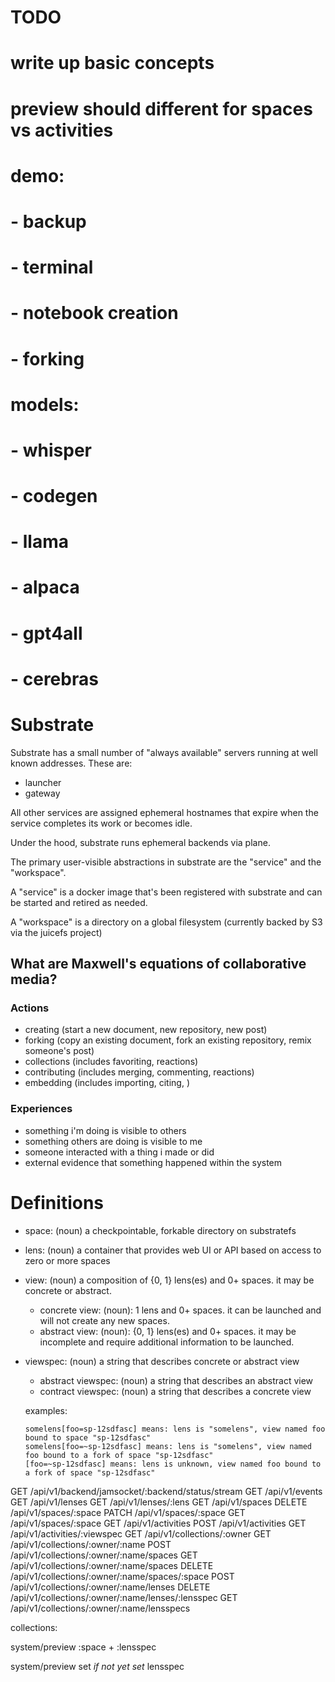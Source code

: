 # TODO
# write up basic concepts
# preview should different for spaces vs activities
# demo:
# - backup
# - terminal
# - notebook creation
# - forking
# models:
# - whisper
# - codegen
# - llama
# - alpaca
# - gpt4all
# - cerebras

# Substrate

Substrate has a small number of "always available" servers running at well known addresses. These are:
- launcher
- gateway 

All other services are assigned ephemeral hostnames that expire when the service completes its work or becomes idle.

Under the hood, substrate runs ephemeral backends via plane.

The primary user-visible abstractions in substrate are the "service" and the "workspace".

A "service" is a docker image that's been registered with substrate and can be started and retired as needed.

A "workspace" is a directory on a global filesystem (currently backed by S3 via the juicefs project)

## What are Maxwell's equations of collaborative media?

### Actions
- creating (start a new document, new repository, new post)
- forking (copy an existing document, fork an existing repository, remix someone's post)
- collections (includes favoriting, reactions)
- contributing (includes merging, commenting, reactions)
- embedding (includes importing, citing, )

### Experiences
- something i'm doing is visible to others
- something others are doing is visible to me
- someone interacted with a thing i made or did
- external evidence that something happened within the system


# Definitions
- space: (noun) a checkpointable, forkable directory on substratefs
- lens: (noun) a container that provides web UI or API based on access to zero or more spaces
- view: (noun) a composition of {0, 1} lens(es) and 0+ spaces. it may be concrete or abstract.
  - concrete view: (noun): 1 lens and 0+ spaces. it can be launched and will not create any new spaces.
  - abstract view: (noun): {0, 1} lens(es) and 0+ spaces. it may be incomplete and require additional information to be launched.
- viewspec: (noun) a string that describes concrete or abstract view
  - abstract viewspec: (noun) a string that describes an abstract view
  - contract viewspec: (noun) a string that describes a concrete view

  examples:
  ```
  somelens[foo=sp-12sdfasc] means: lens is "somelens", view named foo bound to space "sp-12sdfasc"
  somelens[foo=~sp-12sdfasc] means: lens is "somelens", view named foo bound to a fork of space "sp-12sdfasc"
  [foo=~sp-12sdfasc] means: lens is unknown, view named foo bound to a fork of space "sp-12sdfasc"
  ```

GET    /api/v1/backend/jamsocket/:backend/status/stream
GET    /api/v1/events
GET    /api/v1/lenses
GET    /api/v1/lenses/:lens
GET    /api/v1/spaces
DELETE /api/v1/spaces/:space
PATCH  /api/v1/spaces/:space
GET    /api/v1/spaces/:space
GET    /api/v1/activities
POST   /api/v1/activities
GET    /api/v1/activities/:viewspec
GET    /api/v1/collections/:owner
GET    /api/v1/collections/:owner/:name
POST   /api/v1/collections/:owner/:name/spaces
GET    /api/v1/collections/:owner/:name/spaces
DELETE /api/v1/collections/:owner/:name/spaces/:space
POST   /api/v1/collections/:owner/:name/lenses
DELETE /api/v1/collections/:owner/:name/lenses/:lensspec
GET    /api/v1/collections/:owner/:name/lensspecs

collections:

system/preview
  :space + :lensspec

system/preview
set *if not yet set* lensspec
